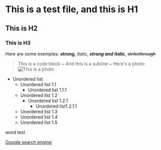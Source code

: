 # This is a test file, and this is H1
## This is H2
### This is H3
Here are some exemples: **strong**, *italic*, ***strong and italic***, ~~strikethrough~~
> This is a code block
~ And this is a subline ~
Here's a photo: ![This is a photo](https://thearchyhelios.com/images/INF404/logo-markdown.png)

- Unordered list
  - Unordered list 1.1
    - Unordered list 1.1.1
  - Unordered list 1.2
    - Unordered list 1.2.1
      - Unordered list1.2.1.1
  - Unordered list 1.3
  - Unordered list 1.4
  - Unordered list 1.5




word test

[Google search engine](https://www.google.com)
